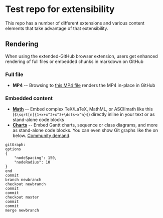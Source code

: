 # Test repo for extensibility

This repo has a number of different extensions and various content elements that take advantage of that extensibility.

## Rendering
When using the extended-GitHub browser extension, users get enhanced rendering of full files or embedded chunks in markdown on GitHub 

### Full file

* **MP4** -- Browsing to [this MP4 file](clearlynoticed.mp4) renders the MP4 in-place in GitHub

### Embedded content

* [**Math**](math.md) -- Embed complex TeX/LaTeX, MathML, or ASCIImath like this (`$\sqrt[n]{1+x+x^2+x^3+\dots+x^n}$`) directly inline in your text or as stand-alone code blocks
* [**Charts**](charts.md) -- Embed Gantt charts, sequence or class diagrams, and more as stand-alone code blocks. You can even show Git graphs like the on below. [Community demand](https://github.com/github/markup/issues/533).
```mermaid
gitGraph:
options
{
    "nodeSpacing": 150,
    "nodeRadius": 10
}
end
commit
branch newbranch
checkout newbranch
commit
commit
checkout master
commit
commit
merge newbranch
```
